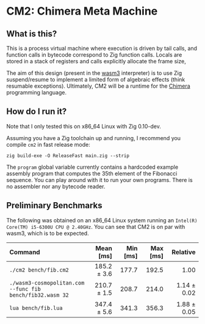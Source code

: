# CM2: Chimera Meta Machine

## What is this?

This is a process virtual machine where execution is driven by tail calls,
and function calls in bytecode correspond to Zig function calls.
Locals are stored in a stack of registers and calls explicitly allocate the frame size,

The aim of this design (present in the [wasm3](https://github.com/wasm3/wasm3) interpreter) is to use Zig suspend/resume
to implement a limited form of algebraic effects (think resumable exceptions). Ultimately, CM2 will be a runtime for the [Chimera](https://github.com/fuzzypixelz/Chimera) programming language.

## How do I run it?

Note that I only tested this on x86_64 Linux with Zig 0.10-dev.

Assuming you have a Zig toolchain up and running, I recommend you compile `cm2` in fast release mode:

```console
zig build-exe -O ReleaseFast main.zig --strip
```

The `program` global variable currently contains a hardcoded example assembly program that computes the 35th element of the Fibonacci sequence. You can play around with it to run your own programs. There is no assembler nor any bytecode reader.

## Preliminary Benchmarks

The following was obtained on an x86_64 Linux system running an `Intel(R) Core(TM) i5-6300U CPU @ 2.40GHz`.
You can see that CM2 is on par with wasm3, which is to be expected.

| Command | Mean [ms] | Min [ms] | Max [ms] | Relative |
|:---|---:|---:|---:|---:|
| `./cm2 bench/fib.cm2` | 185.2 ± 3.6 | 177.7 | 192.5 | 1.00 |
| `./wasm3-cosmopolitan.com --func fib bench/fib32.wasm 32` | 210.7 ± 1.5 | 208.7 | 214.0 | 1.14 ± 0.02 |
| `lua bench/fib.lua` | 347.4 ± 5.6 | 341.3 | 356.3 | 1.88 ± 0.05 |
